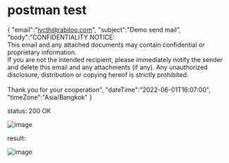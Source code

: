 # postman test 

{
    "email":"lycth@rabiloo.com",
    "subject":"Demo send mail",
    "body":"CONFIDENTIALITY NOTICE: <br>This email and any attached documents may contain confidential or proprietary information. <br>If you are not the intended recipient, please immediately notify the sender and delete this email and any attachments (if any). Any unauthorized disclosure, distribution or copying hereof is strictly prohibited. <br> <br>Thank you for your cooperation",
    "dateTime":"2022-06-01T16:07:00",
    "timeZone":"Asia/Bangkok"
}


status: 200 OK


![image](https://user-images.githubusercontent.com/93985645/171368675-99a8e1ce-3be0-4050-a511-7b884aba59a7.png)

result:

![image](https://user-images.githubusercontent.com/93985645/171381065-c8e3350e-820e-482b-b931-780eb52a9ec5.png)
